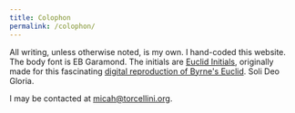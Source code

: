 ```yaml
---
title: Colophon
permalink: /colophon/
---
```

All writing, unless otherwise noted, is my own. I hand-coded this website. The body font is EB Garamond. The initials are [Euclid Initials](https://www.c82.net/euclid/about/), originally made for this fascinating [digital reproduction of Byrne's Euclid](https://www.c82.net/euclid/). Soli Deo Gloria. 

I may be contacted at micah@torcellini.org. 